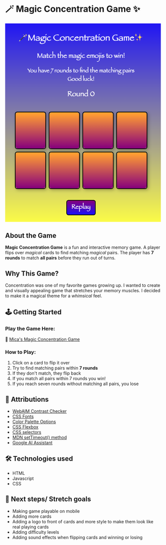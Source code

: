 # 🪄 Magic Concentration Game ✨

![Screenshot of game](/images/magic%20game.png)


## About the Game
**Magic Concentration Game** is a fun and interactive memory game. A player flips over *magical* cards to find matching *magical* pairs. The player has **7 rounds** to match **all pairs** before they run out of turns.

## Why This Game?
Concentration was one of my favorite games growing up. I wanted to create and visually appealing game that stretches your memory muscles. I decided to make it a magical theme for a *whimsical* feel.

## 🕹️ Getting Started
### Play the Game Here:
🔗 [Mica's Magic Concentration Game](https://mcohenfuentes.github.io/magic-concentration-game/)

### How to Play:
1. Click on a card to flip it over 
2. Try to find matching pairs within **7 rounds**
3. If they don't match, they flip back
4. If you match all pairs within 7 rounds you win!
5. If you reach seven rounds without matching all pairs, you lose

## 🔗 Attributions 
* [WebAIM Contrast Checker](https://webaim.org/resources/contrastchecker/?fcolor=0000FF&bcolor=FFFFFF)
* [CSS Fonts](https://www.w3schools.com/css/css_font_websafe.asp)
* [Color Palette Options](https://colormagic.app/palette/67a40a0251775b8341dfed60)
* [CSS Flexbox](https://css-tricks.com/snippets/css/a-guide-to-flexbox/)
* [CSS selectors](https://www.w3schools.com/css/css_selectors.asp)
* [MDN setTimeout() method](https://developer.mozilla.org/en-US/docs/Web/API/Window/setTimeout)
* [Google AI Assistant](https://www.google.com/search?q=how+to+shuffle+with+a+nodelist+javascript&oq=how+to+sh&gs_lcrp=EgZjaHJvbWUqCAgAEEUYJxg7MggIABBFGCcYOzIOCAEQRRgnGDsYgAQYigUyBggCEEUYOzIGCAMQRRg5MgcIBBAAGIAEMgYIBRBFGDwyBggGEEUYPDIGCAcQRRg80gEIMzQ0OWowajeoAgCwAgA&sourceid=chrome&ie=UTF-8)

## 🛠️ Technologies used
* HTML
* Javascript
* CSS

## 🚀 Next steps/ Stretch goals
* Making game playable on mobile
* Adding more cards
* Adding a logo to front of cards and more style to make them look like real playing cards
* Adding difficulty levels
* Adding sound effects when flipping cards and winning or losing